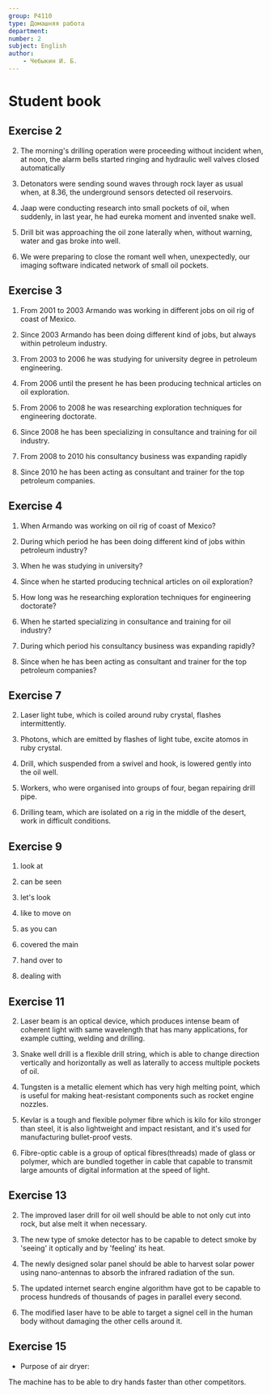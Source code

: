 ```yaml
---
group: P4110
type: Домашняя работа
department:
number: 2
subject: English
author:
    - Чебыкин И. Б.
---
```


# Student book

## Exercise 2

2. The morning's drilling operation were proceeding without incident when,
at noon, the alarm bells started ringing and hydraulic well valves closed automatically

3. Detonators were sending sound waves through rock layer as usual when, at 8.36,
the underground sensors detected oil reservoirs.

4. Jaap were conducting research into small pockets of oil, when suddenly, in last year,
he had eureka moment and invented snake well.

5. Drill bit was approaching the oil zone laterally when, without warning, water
and gas broke into well.

6. We were preparing to close the romant well when, unexpectedly, our imaging
software indicated network of small oil pockets.

## Exercise 3

1. From 2001 to 2003 Armando was working in different jobs on oil rig of coast of Mexico.

2. Since 2003 Armando has been doing different kind of jobs, but always within petroleum industry.

3. From 2003 to 2006 he was studying for university degree in petroleum engineering.

4. From 2006 until the present he has been producing technical articles on oil exploration.

5. From 2006 to 2008 he was researching exploration techniques for engineering doctorate.

6. Since 2008 he has been specializing in consultance and training for oil industry.

7. From 2008 to 2010 his consultancy business was expanding rapidly

8. Since 2010 he has been acting as consultant and trainer for the top petroleum companies.

## Exercise 4

1. When Armando was working on oil rig of coast of Mexico?

2. During which period he has been doing different kind of jobs within petroleum industry?

3. When he was studying in university?

4. Since when he started producing technical articles on oil exploration?

5. How long was he researching exploration techniques for engineering doctorate?

6. When he started specializing in consultance and training for oil industry?

7. During which period his consultancy business was expanding rapidly?

8. Since when he has been acting as consultant and trainer for the top petroleum companies?

## Exercise 7

2. Laser light tube, which is coiled around ruby crystal, flashes intermittently.

3. Photons, which are emitted by flashes of light tube, excite atomos in ruby crystal.

4. Drill, which suspended from a swivel and hook, is lowered gently into the oil well.

5. Workers, who were organised into groups of four, began repairing drill pipe.

6. Drilling team, which are isolated on a rig in the middle of the desert, work in difficult conditions.

## Exercise 9

1. look at

2. can be seen

3. let's look

4. like to move on

5. as you can

6. covered the main

7. hand over to

8. dealing with

## Exercise 11

2. Laser beam is an optical device, which produces intense beam of coherent light with same wavelength
that has many applications, for example cutting, welding and drilling.

3. Snake well drill is a flexible drill string, which is able to change direction vertically
and horizontally as well as laterally to access multiple pockets of oil.

4. Tungsten is a metallic element which has very high melting point, which is useful for making
heat-resistant components such as rocket engine nozzles.

5. Kevlar is a tough and flexible polymer fibre which is kilo for kilo stronger than steel, it is also
lightweight and impact resistant, and it's used for manufacturing bullet-proof vests.

6. Fibre-optic cable is a group of optical fibres(threads) made of glass or polymer, which are bundled
together in cable that capable to transmit large amounts of digital information at the speed of light.

## Exercise 13

2. The improved laser drill for oil well should be able to not only cut into rock, but
alse melt it when necessary.

3. The new type of smoke detector has to be capable to detect smoke by 'seeing' it optically
and by 'feeling' its heat.

4. The newly designed solar panel should be able to harvest solar power using nano-antennas
to absorb the infrared radiation of the sun.

5. The updated internet search engine algorithm have got to be capable to process hundreds of thousands
of pages in parallel every second.

6. The modified laser have to be able to target a signel cell in the human body without damaging the other
cells around it.

## Exercise 15

- Purpose of air dryer:

The machine has to be able to dry hands faster than other competitors.

